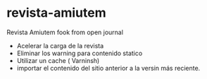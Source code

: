 # revista-amiutem
Revista Amiutem fook from open journal

* Acelerar la carga de la revista
* Eliminar los warning para contenido statico
* Utilizar un cache ( Varninsh)
* importar el contenido del sitio anterior a la versin más reciente.

